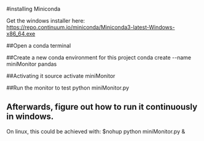 

#installing Miniconda

Get the windows installer here:
https://repo.continuum.io/miniconda/Miniconda3-latest-Windows-x86_64.exe

##Open a conda terminal

##Create a new conda environment for this project
conda create --name miniMonitor pandas

##Activating it
source activate miniMonitor

##Run the monitor to test
python miniMonitor.py

## Afterwards, figure out how to run it continuously in windows.

On linux, this could be achieved with:
  $nohup python miniMonitor.py &
